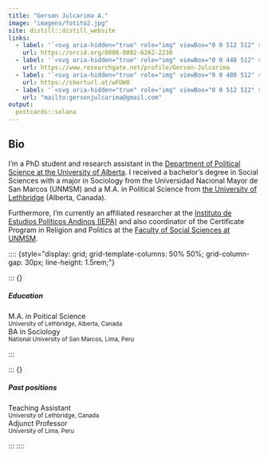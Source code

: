 ```yaml
---
title: "Gerson Julcarima A."
image: "imagens/fotito2.jpg"
site: distill::distill_website
links:
  - label: '`<svg aria-hidden="true" role="img" viewBox="0 0 512 512" style="height:17px;width:17px;vertical-align:-0.125em;margin-left:auto;margin-right:auto;font-size:inherit;fill:currentColor;overflow:visible;position:relative;"><path d="M294.75 188.19h-45.92V342h47.47c67.62 0 83.12-51.34 83.12-76.91 0-41.64-26.54-76.9-84.67-76.9zM256 8C119 8 8 119 8 256s111 248 248 248 248-111 248-248S393 8 256 8zm-80.79 360.76h-29.84v-207.5h29.84zm-14.92-231.14a19.57 19.57 0 1 1 19.57-19.57 19.64 19.64 0 0 1-19.57 19.57zM300 369h-81V161.26h80.6c76.73 0 110.44 54.83 110.44 103.85C410 318.39 368.38 369 300 369z"/></svg>`{=html} ORCID'
    url: https://orcid.org/0000-0002-6262-2230
  - label: '`<svg aria-hidden="true" role="img" viewBox="0 0 448 512" style="height:17px;width:14.88px;vertical-align:-0.125em;margin-left:auto;margin-right:auto;font-size:inherit;fill:currentColor;overflow:visible;position:relative;"><path d="M0 32v448h448V32H0zm262.2 334.4c-6.6 3-33.2 6-50-14.2-9.2-10.6-25.3-33.3-42.2-63.6-8.9 0-14.7 0-21.4-.6v46.4c0 23.5 6 21.2 25.8 23.9v8.1c-6.9-.3-23.1-.8-35.6-.8-13.1 0-26.1.6-33.6.8v-8.1c15.5-2.9 22-1.3 22-23.9V225c0-22.6-6.4-21-22-23.9V193c25.8 1 53.1-.6 70.9-.6 31.7 0 55.9 14.4 55.9 45.6 0 21.1-16.7 42.2-39.2 47.5 13.6 24.2 30 45.6 42.2 58.9 7.2 7.8 17.2 14.7 27.2 14.7v7.3zm22.9-135c-23.3 0-32.2-15.7-32.2-32.2V167c0-12.2 8.8-30.4 34-30.4s30.4 17.9 30.4 17.9l-10.7 7.2s-5.5-12.5-19.7-12.5c-7.9 0-19.7 7.3-19.7 19.7v26.8c0 13.4 6.6 23.3 17.9 23.3 14.1 0 21.5-10.9 21.5-26.8h-17.9v-10.7h30.4c0 20.5 4.7 49.9-34 49.9zm-116.5 44.7c-9.4 0-13.6-.3-20-.8v-69.7c6.4-.6 15-.6 22.5-.6 23.3 0 37.2 12.2 37.2 34.5 0 21.9-15 36.6-39.7 36.6z"/></svg>`{=html} Research Gate'
    url: https://www.researchgate.net/profile/Gerson-Julcarima
  - label: '`<svg aria-hidden="true" role="img" viewBox="0 0 488 512" style="height:17px;width:16.2px;vertical-align:-0.125em;margin-left:auto;margin-right:auto;font-size:inherit;fill:currentColor;overflow:visible;position:relative;"><path d="M488 261.8C488 403.3 391.1 504 248 504 110.8 504 0 393.2 0 256S110.8 8 248 8c66.8 0 123 24.5 166.3 64.9l-67.5 64.9C258.5 52.6 94.3 116.6 94.3 256c0 86.5 69.1 156.6 153.7 156.6 98.2 0 135-70.4 140.8-106.9H248v-85.3h236.1c2.3 12.7 3.9 24.9 3.9 41.4z"/></svg>`{=html} Google Scholar'
    url: https://shorturl.at/wFUW0
  - label: '`<svg aria-hidden="true" role="img" viewBox="0 0 512 512" style="height:17px;width:17px;vertical-align:-0.125em;margin-left:auto;margin-right:auto;font-size:inherit;fill:currentColor;overflow:visible;position:relative;"><path d="M0 128C0 92.65 28.65 64 64 64H448C483.3 64 512 92.65 512 128V384C512 419.3 483.3 448 448 448H64C28.65 448 0 419.3 0 384V128zM48 128V150.1L220.5 291.7C241.1 308.7 270.9 308.7 291.5 291.7L464 150.1V127.1C464 119.2 456.8 111.1 448 111.1H64C55.16 111.1 48 119.2 48 127.1L48 128zM48 212.2V384C48 392.8 55.16 400 64 400H448C456.8 400 464 392.8 464 384V212.2L322 328.8C283.6 360.3 228.4 360.3 189.1 328.8L48 212.2z"/></svg>`{=html} Email'
    url: "mailto:gersonjulcarima@gmail.com"
output:
  postcards::solana
---
```




## Bio


I’m a PhD student and research assistant in the [Department of Political Science at the University of Alberta](https://www.ualberta.ca/political-science/index.html). I received a bachelor’s degree in Social Sciences with a major in Sociology from the Universidad Nacional Mayor de San Marcos (UNMSM) and a M.A. in Political Science from [the University of Lethbridge](https://www.ulethbridge.ca/artsci/political-science) (Alberta, Canada). 

Furthermore, I’m currently an affiliated researcher at the [Instituto de Estudios Políticos Andinos (IEPA)](http://www.iepa.org.pe/) and also coordinator of the Certificate Program in Religion and Politics at the [Faculty of Social Sciences at UNMSM](https://csociales.unmsm.edu.pe/). 


:::: {style="display: grid; grid-template-columns: 50% 50%; grid-column-gap: 30px; line-height: 1.5rem;"}

::: {}

##### Education

<i class="fa fa-graduation-cap" aria-hidden="true"></i> M.A. in Poitical Science </br> <small> University of Lethbridge, Alberta, Canada </small> </br>
<i class="fa fa-graduation-cap" aria-hidden="true"></i>   BA in Sociology </br> <small> National University of San Marcos, Lima, Peru </small> 


:::

::: {}


##### Past positions

<i class="fa fa-graduation-cap" aria-hidden="true"></i> Teaching Assistant </br> <small> University of Lethbridge, Canada </small> </br>
<i class="fa fa-graduation-cap" aria-hidden="true"></i> Adjunct Professor </br> <small> University of Lima, Peru </small> </br>


:::
::::

